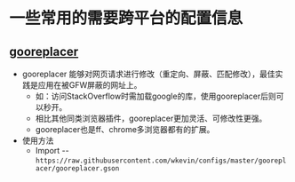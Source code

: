 # 一些常用的需要跨平台的配置信息

## [gooreplacer](https://github.com/jiacai2050/gooreplacer)

* gooreplacer 能够对网页请求进行修改（重定向、屏蔽、匹配修改），最佳实践是应用在被GFW屏蔽的网址上。
    * 如：访问StackOverflow时需加载google的库，使用gooreplacer后则可以秒开。
    * 相比其他同类浏览器插件，gooreplacer更加灵活、可修改性更强。
    * gooreplacer也是ff、chrome多浏览器都有的扩展。
* 使用方法
    * Import -- `https://raw.githubusercontent.com/wkevin/configs/master/gooreplacer/gooreplacer.gson`